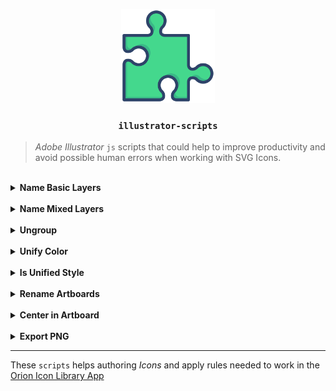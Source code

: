 <p align="center">
  <img alt="illustrator-scripts" title="illustrator-scripts" src="icon.svg" width="150"> 
</p>

<h3 align="center">
  <code>illustrator-scripts</code>
</h3>

> _Adobe Illustrator_ `js` scripts that could help to improve productivity
> and avoid possible human errors when working with SVG Icons.

<br/>

<details>
  <summary><b>Name Basic Layers</b></summary>
  <h4>Loop into each <i>Artboard</i> and set a name on each <code>path</code> with color.</h4>

Sets a progressive _Layer_ name (default _layerX_ where `x` is a progressive number) depending on the `fillColor` or `strokeColor` (if it is a stroked or filled `path`). In case an element in the same _Artboard_ has the same _color_, the same _Layer_ name will be stored in memory.

**important note**: this `script` is intended to **be used only when** there is an _unified_ style in the _Artboard_, that is: **all paths are stroke or all paths are filled, not mixed**. Use [is-unified script](is-unified.js) to check if all _Artboards_ respect this rule.

[name-basic-layers.js](name-basic-layers.js)

</details>

<br/>

<details>
  <summary><b>Name Mixed Layers</b></summary>
  <h4>Loop into each <i>Artboard</i> and set a name on each <code>path</code> that has <code>stroke</code>, <code>transparency</code> and <code>color</code>.

Works similarly as `name-basic-layers.js` but with more features for situations where there are _combined styles_ in each _Artboard_.</h4>

Sets a name for each _layer_ that is `stroked` (default name: `stroke`), another name for each _layer_ or _group_ with `transparency` less than `100%`, and the progressive names for each `filled` layer.

Note that the result in each _Artboard_ will respect this rules:

- each `stroked path` will be named as **stroke** (default)
- each `filled path` or `group` with `transparency` will be named as **opacity** (default) <sup>\*</sup>
- each `filled path` without `transparency` will be named progressively like **layer1** and so on (default) and assign the same name for the same color _layer_ <sup>\*</sup>

<sup>\*</sup> <small>`filled paths` inside a `group` with `transparency` won't receive any name </small>

**important note**: this `script` may not work in some situations and is only intended to solve specific needs as described above.

[name-color-layers.js](name-color-layers.js)

</details>

<br/>

<details>
  <summary><b>Ungroup</b></summary>

Due to an _Illustrator_ bug when exporting named _layers_ in nested `groups`, which in some cases do not receive its related property, this `script` ungroups everything but the `transparency` group (which are normally named before).

[ungroup.js](ungroup.js)

</details>

<br />

<details>
  <summary><b>Unify Color</b></summary>

Once all desired _layers_ are named, it is sometimes useful to set all `paths` in one given _color_. As in the other `scripts`, this will set the `strokeColor` or `fillColor` depending on the `path`.

[unifyColor.js](unifyColor.js)

</details>

<br />

<details>
  <summary><b>Is Unified Style</b></summary>

Checks if each _Artboard_ has `paths` with strictly the same style (`filled` or `stroked`). The `script` breaks as soon as it finds a _mixed Artboard_ and tell which one it is (it also remains selected, making it easy to fix).

[is-unified.js](is-unified.js)

</details>

<br />

<details>
  <summary><b>Rename Artboards</b></summary>

Loop into each _Artboard_ and rename it with a `String` provided plus the _Artboard_ number as a suffix.

[rename-artborard.js](rename-artborard.js)

</details>

<br />

<details>
  <summary><b>Center in Artboard</b></summary>

Loop into each _Artboard_ and center its content. To guarantee the relative positions of its `paths`, the `script` group the content before centering it.

[center-in-artboard.js](center-in-artboard.js)

</details>

<br />

<details>
  <summary><b>Export PNG</b></summary>

Loop into each _Artboard_ and exports as a `.png` file in _1x_, _2x_ and _3x_ resolution, organized in different folders. Filename will be the `String` provided followed by the _Artboard_ name.

[export-png.js](export-png.js)

</details>

---

These `scripts` helps authoring _Icons_ and apply rules needed to work in the [Orion Icon Library App](https://orioniconlibrary.com/app)
